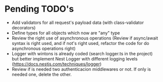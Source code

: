 # Pending TODO's

- Add validators for all request's payload data (with class-validator decorators)
- Define types for all objects which now are "any" type
- Review the right use of asynchronous operations (Review if async/await syntax is right used, and if not's right used, refactor the code for do asynchronous operations right)
- Logger with wintons is already coded (search logger.ts in the project) but better implement Nest Logger with different logging levels (https://docs.nestjs.com/techniques/logger)
- Review if is needed two authenticacion middlewares or not. If only is needed one, delete the other.
